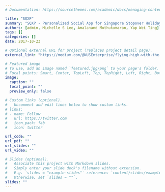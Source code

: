 ```yaml
---
# Documentation: https://sourcethemes.com/academic/docs/managing-content/

title: "SQXP"
summary: "SQXP - Personalized Social App for Singapore Stopover Holidays"
authors: [admin, Michelle S Lee, Amalanand Muthukumaran, Yap Wei Ting]
tags: []
categories: []
date: 2017-10-23

# Optional external URL for project (replaces project detail page).
external_link: "https://medium.com/@NUSEnterprise/flying-high-with-the-winners-of-the-sia-app-challenge-2017-c9333c5d3d1d"

# Featured image
# To use, add an image named `featured.jpg/png` to your page's folder.
# Focal points: Smart, Center, TopLeft, Top, TopRight, Left, Right, BottomLeft, Bottom, BottomRight.
image:
  caption: ""
  focal_point: ""
  preview_only: false

# Custom links (optional).
#   Uncomment and edit lines below to show custom links.
# links:
# - name: Follow
#   url: https://twitter.com
#   icon_pack: fab
#   icon: twitter

url_code: ""
url_pdf: ""
url_slides: ""
url_video: ""

# Slides (optional).
#   Associate this project with Markdown slides.
#   Simply enter your slide deck's filename without extension.
#   E.g. `slides = "example-slides"` references `content/slides/example-slides.md`.
#   Otherwise, set `slides = ""`.
slides: ""
---
```

